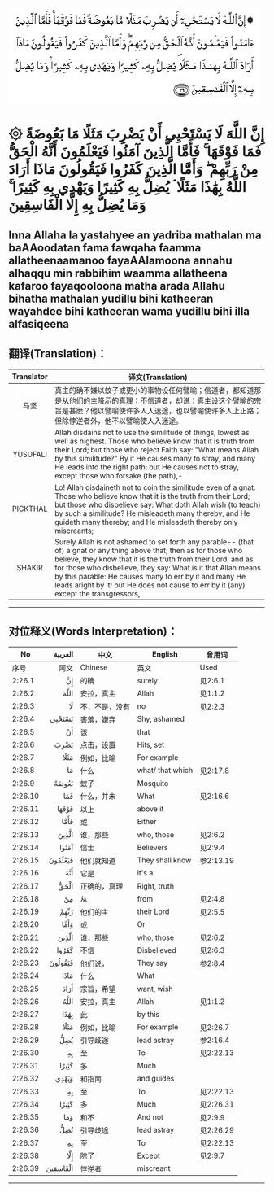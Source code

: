 ![002:026](images/002_026.gif)

#  ۞ إِنَّ اللَّهَ لَا يَسْتَحْيِي أَنْ يَضْرِبَ مَثَلًا مَا بَعُوضَةً فَمَا فَوْقَهَا ۚ فَأَمَّا الَّذِينَ آمَنُوا فَيَعْلَمُونَ أَنَّهُ الْحَقُّ مِنْ رَبِّهِمْ ۖ وَأَمَّا الَّذِينَ كَفَرُوا فَيَقُولُونَ مَاذَا أَرَادَ اللَّهُ بِهَٰذَا مَثَلًا ۘ يُضِلُّ بِهِ كَثِيرًا وَيَهْدِي بِهِ كَثِيرًا ۚ وَمَا يُضِلُّ بِهِ إِلَّا الْفَاسِقِينَ 

## Inna Allaha la yastahyee an yadriba mathalan ma baAAoodatan fama fawqaha faamma allatheenaamanoo fayaAAlamoona annahu alhaqqu min rabbihim waamma allatheena kafaroo fayaqooloona matha arada Allahu bihatha mathalan yudillu bihi katheeran wayahdee bihi katheeran wama yudillu bihi illa alfasiqeena

## 翻译(Translation)：

| Translator | 译文(Translation)                                            |
|:----------:| ------------------------------------------------------------ |
| 马坚       | 真主的确不嫌以蚊子或更小的事物设任何譬喻；信道者，都知道那是从他们的主降示的真理；不信道者，却说：真主设这个譬喻的宗旨是甚麽？他以譬喻使许多人入迷途，也以譬喻使许多人上正路；但除悖逆者外，他不以譬喻使人入迷途。 |
| YUSUFALI   | Allah disdains not to use the similitude of things, lowest as well as highest. Those who believe know that it is truth from their Lord; but those who reject Faith say: "What means Allah by this similitude?" By it He causes many to stray, and many He leads into the right path; but He causes not to stray, except those who forsake (the path),- |
| PICKTHAL   | Lo! Allah disdaineth not to coin the similitude even of a gnat. Those who believe know that it is the truth from their Lord; but those who disbelieve say: What doth Allah wish (to teach) by such a similitude? He misleadeth many thereby, and He guideth many thereby; and He misleadeth thereby only miscreants; |
| SHAKIR     | Surely Allah is not ashamed to set forth any parable-- (that of) a gnat or any thing above that; then as for those who believe, they know that it is the truth from their Lord, and as for those who disbelieve, they say: What is it that Allah means by this parable: He causes many to err by it and many He leads aright by it! but He does not cause to err by it (any) except the transgressors, |

---

## 对位释义(Words Interpretation)：

| No      |  العربية | 中文           | English          | 曾用词    |
| ------- | -------: | -------------- | ---------------- | --------- |
| 序号    |     阿文 | Chinese        | 英文             | Used      |
| 2:26.1  |       إِنَّ | 的确           | surely           | 见2:6.1   |
| 2:26.2  |     اللَّهَ | 安拉，真主     | Allah            | 见1:1.2   |
| 2:26.3  |       لَا | 不，不是，没有 | no               | 见2:2.3   |
| 2:26.4  |   يَسْتَحْيِي | 害羞，嫌弃     | Shy, ashamed     |           |
| 2:26.5  |       أَنْ | 该             | that             |           |
| 2:26.6  |     يَضْرِبَ | 点击，设置     | Hits, set        |           |
| 2:26.7  |     مَثَلًا | 例如，比喻     | For example      |           |
| 2:26.8  |       مَا | 什么           | what/ that which | 见2:17.8  |
| 2:26.9  |    بَعُوضَةً | 蚊子           | Mosquito         |           |
| 2:26.10 |      فَمَا | 什么，并未     | What             | 见2:16.6  |
| 2:26.11 |    فَوْقَهَا | 以上           | above it         |           |
| 2:26.12 |     فَأَمَّا | 或             | Either           |           |
| 2:26.13 |    الَّذِينَ | 谁，那些       | who, those       | 见2:6.2   |
| 2:26.14 |    آمَنُوا | 信士           | Believers        | 见2:9.4   |
| 2:26.15 |  فَيَعْلَمُونَ | 他们就知道     | They shall know  | 参2:13.19 |
| 2:26.16 |      أَنَّهُ | 它是           | it's a           |           |
| 2:26.17 |     الْحَقُّ | 正确的，真理   | Right, truth     |           |
| 2:26.18 |       مِنْ | 从             | from             | 见2:4.8   |
| 2:26.19 |     رَبِّهِمْ | 他们的主       | their Lord       | 见2:5.5   |
| 2:26.20 |     وَأَمَّا | 或             | Or               |           |
| 2:26.21 |    الَّذِينَ | 谁，那些       | who, those       | 见2:6.2   |
| 2:26.22 |    كَفَرُوا | 不信           | Disbelieved      | 见2:6.3   |
| 2:26.23 |  فَيَقُولُونَ | 他们说，       | They say         | 参2:8.4   |
| 2:26.24 |     مَاذَا | 什么           | What             |           |
| 2:26.25 |     أَرَادَ | 宗旨，希望     | want, wish       |           |
| 2:26.26 |     اللَّهُ | 安拉，真主     | Allah            | 见1:1.2   |
| 2:26.27 |     بِهَٰذَا | 此             | by this          |           |
| 2:26.28 |     مَثَلًا | 例如，比喻     | For example      | 见2:26.7  |
| 2:26.29 |      يُضِلُّ | 引导歧途       | lead astray      | 参2:16.4  |
| 2:26.30 |       بِهِ | 至             | To               | 见2:22.13 |
| 2:26.31 |    كَثِيرًا | 多             | Much             |           |
| 2:26.32 |    وَيَهْدِي | 和指南         | and guides       |           |
| 2:26.33 |       بِهِ | 至             | To               | 见2:22.13 |
| 2:26.34 |    كَثِيرًا | 多             | Much             | 见2:26.31 |
| 2:26.35 |      وَمَا | 和不           | And not          | 见2:9.9   |
| 2:26.36 |      يُضِلُّ | 引导歧途       | lead astray      | 见2:26.29 |
| 2:26.37 |       بِهِ | 至             | To               | 见2:22.13 |
| 2:26.38 |      إِلَّا | 除了           | Except           | 见2:9.7   |
| 2:26.39 | الْفَاسِقِينَ | 悖逆者         | miscreant        |           |

---
